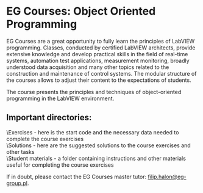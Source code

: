 # EG Courses: Object Oriented Programming

EG Courses are a great opportunity to fully learn the principles of LabVIEW programming. Classes, conducted by certified LabVIEW architects, provide extensive knowledge and develop practical skills in the field of real-time systems, automation test applications, measurement monitoring, broadly understood data acquisition and many other topics related to the construction and maintenance of control systems. The modular structure of the courses allows to adjust their content to the expectations of students.

The course presents the principles and techniques of object-oriented programming in the LabVIEW environment.

## Important directories:<br />
\Exercises - here is the start code and the necessary data needed to complete the course exercises<br />
\Solutions - here are the suggested solutions to the course exercises and other tasks<br />
\Student materials - a folder containing instructions and other materials useful for completing the course exercises<br />

If in doubt, please contact the EG Courses master tutor: filip.halon@eg-group.pl.
